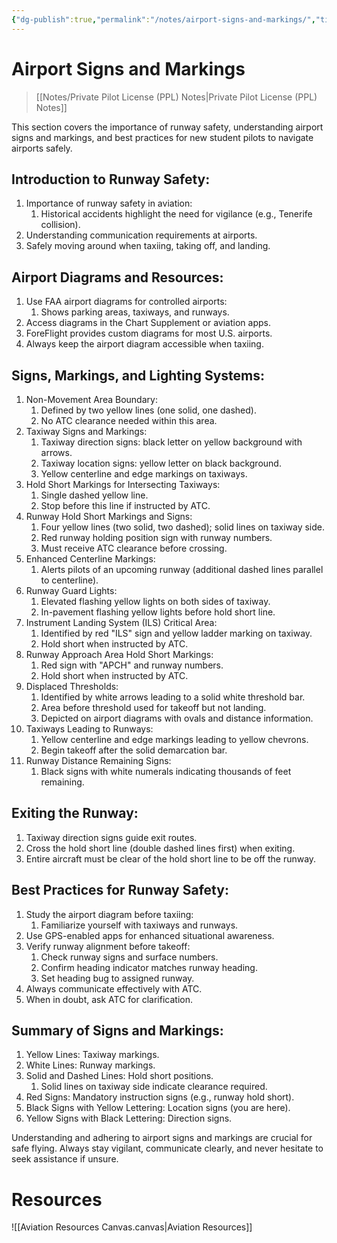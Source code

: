 ```yaml
---
{"dg-publish":true,"permalink":"/notes/airport-signs-and-markings/","title":"Airport Signs and Markings","tags":["aviation","classnotes"]}
---
```



# Airport Signs and Markings
> [[Notes/Private Pilot License (PPL) Notes\|Private Pilot License (PPL) Notes]]

This section covers the importance of runway safety, understanding airport signs and markings, and best practices for new student pilots to navigate airports safely.

## Introduction to Runway Safety:

1. Importance of runway safety in aviation:
    1. Historical accidents highlight the need for vigilance (e.g., Tenerife collision).
2. Understanding communication requirements at airports.
3. Safely moving around when taxiing, taking off, and landing.

## Airport Diagrams and Resources:

1. Use FAA airport diagrams for controlled airports:
    1. Shows parking areas, taxiways, and runways.
2. Access diagrams in the Chart Supplement or aviation apps.
3. ForeFlight provides custom diagrams for most U.S. airports.
4. Always keep the airport diagram accessible when taxiing.

## Signs, Markings, and Lighting Systems:

1. Non-Movement Area Boundary:
    1. Defined by two yellow lines (one solid, one dashed).
    2. No ATC clearance needed within this area.
2. Taxiway Signs and Markings:
    1. Taxiway direction signs: black letter on yellow background with arrows.
    2. Taxiway location signs: yellow letter on black background.
    3. Yellow centerline and edge markings on taxiways.
3. Hold Short Markings for Intersecting Taxiways:
    1. Single dashed yellow line.
    2. Stop before this line if instructed by ATC.
4. Runway Hold Short Markings and Signs:
    1. Four yellow lines (two solid, two dashed); solid lines on taxiway side.
    2. Red runway holding position sign with runway numbers.
    3. Must receive ATC clearance before crossing.
5. Enhanced Centerline Markings:
    1. Alerts pilots of an upcoming runway (additional dashed lines parallel to centerline).
6. Runway Guard Lights:
    1. Elevated flashing yellow lights on both sides of taxiway.
    2. In-pavement flashing yellow lights before hold short line.
7. Instrument Landing System (ILS) Critical Area:
    1. Identified by red "ILS" sign and yellow ladder marking on taxiway.
    2. Hold short when instructed by ATC.
8. Runway Approach Area Hold Short Markings:
    1. Red sign with "APCH" and runway numbers.
    2. Hold short when instructed by ATC.
9. Displaced Thresholds:
    1. Identified by white arrows leading to a solid white threshold bar.
    2. Area before threshold used for takeoff but not landing.
    3. Depicted on airport diagrams with ovals and distance information.
10. Taxiways Leading to Runways:
    1. Yellow centerline and edge markings leading to yellow chevrons.
    2. Begin takeoff after the solid demarcation bar.
11. Runway Distance Remaining Signs:
    1. Black signs with white numerals indicating thousands of feet remaining.

## Exiting the Runway:

1. Taxiway direction signs guide exit routes.
2. Cross the hold short line (double dashed lines first) when exiting.
3. Entire aircraft must be clear of the hold short line to be off the runway.

## Best Practices for Runway Safety:

1. Study the airport diagram before taxiing:
    1. Familiarize yourself with taxiways and runways.
2. Use GPS-enabled apps for enhanced situational awareness.
3. Verify runway alignment before takeoff:
    1. Check runway signs and surface numbers.
    2. Confirm heading indicator matches runway heading.
    3. Set heading bug to assigned runway.
4. Always communicate effectively with ATC.
5. When in doubt, ask ATC for clarification.

## Summary of Signs and Markings:

1. Yellow Lines: Taxiway markings.
2. White Lines: Runway markings.
3. Solid and Dashed Lines: Hold short positions.
    1. Solid lines on taxiway side indicate clearance required.
4. Red Signs: Mandatory instruction signs (e.g., runway hold short).
5. Black Signs with Yellow Lettering: Location signs (you are here).
6. Yellow Signs with Black Lettering: Direction signs.

Understanding and adhering to airport signs and markings are crucial for safe flying. Always stay vigilant, communicate clearly, and never hesitate to seek assistance if unsure.

# Resources
![[Aviation Resources Canvas.canvas|Aviation Resources]]